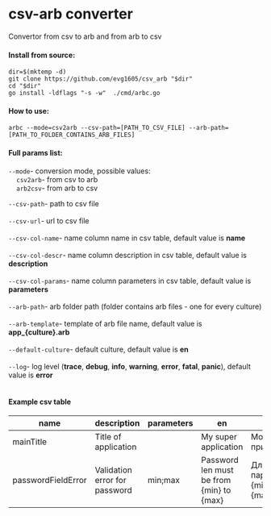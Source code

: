 # csv-arb converter

Convertor from csv to arb and from arb to csv

#### Install from source:

```
dir=$(mktemp -d) 
git clone https://github.com/evg1605/csv_arb "$dir" 
cd "$dir"
go install -ldflags "-s -w"  ./cmd/arbc.go
```

#### How to use:

```
arbc --mode=csv2arb --csv-path=[PATH_TO_CSV_FILE] --arb-path=[PATH_TO_FOLDER_CONTAINS_ARB_FILES]
```

#### Full params list:

`--mode`- conversion mode, possible values:<br/>
&nbsp;&nbsp;&nbsp;&nbsp;`csv2arb`- from csv to arb<br/>
&nbsp;&nbsp;&nbsp;&nbsp;`arb2csv`- from arb to csv<br/>

`--csv-path`- path to csv file<br/><br/>
`--csv-url`- url to csv file<br/><br/>
`--csv-col-name`- name column name in csv table, default value is **name**<br/><br/>
`--csv-col-descr`- name column description in csv table, default value is **description**<br/><br/>
`--csv-col-params`- name column parameters in csv table, default value is **parameters**<br/><br/>
`--arb-path`- arb folder path (folder contains arb files - one for every culture)<br/><br/>
`--arb-template`- template of arb file name, default value is **app_{culture}.arb**<br/><br/>
`--default-culture`- default culture, default value is **en**<br/><br/>
`--log`- log level (**trace**, **debug**, **info**, **warning**, **error**, **fatal**, **panic**), default value is **error**<br/><br/>
#### Example csv table

| name               	| description                   	| parameters 	| en                                       	| ru                             	|
|--------------------	|-------------------------------	|------------	|------------------------------------------	|--------------------------------	|
| mainTitle          	| Title of application          	|            	| My super application                     	| Моё супер приложение           	|
| passwordFieldError 	| Validation error for password 	| min;max    	| Password len must be from {min} to {max} 	| Длина пароля от {min} до {max} 	|

